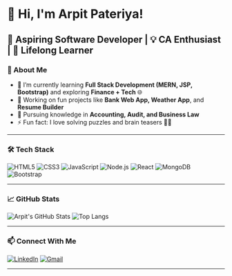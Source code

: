 # 👋 Hi, I'm Arpit Pateriya!

## 💼 Aspiring Software Developer | 💡 CA Enthusiast | 🧠 Lifelong Learner

### 🚀 About Me
- 🌱 I’m currently learning **Full Stack Development (MERN, JSP, Bootstrap)** and exploring **Finance + Tech** 🌐
- 🔭 Working on fun projects like **Bank Web App, Weather App**, and **Resume Builder**
- 🧾 Pursuing knowledge in **Accounting, Audit, and Business Law**
- ⚡ Fun fact: I love solving puzzles and brain teasers 🧠💥

---

### 🛠️ Tech Stack
![HTML5](https://img.shields.io/badge/HTML5-e34c26?style=for-the-badge&logo=html5&logoColor=white)
![CSS3](https://img.shields.io/badge/CSS3-264de4?style=for-the-badge&logo=css3&logoColor=white)
![JavaScript](https://img.shields.io/badge/JavaScript-f7df1e?style=for-the-badge&logo=javascript&logoColor=black)
![Node.js](https://img.shields.io/badge/Node.js-339933?style=for-the-badge&logo=node.js&logoColor=white)
![React](https://img.shields.io/badge/React-20232a?style=for-the-badge&logo=react&logoColor=61dafb)
![MongoDB](https://img.shields.io/badge/MongoDB-47a248?style=for-the-badge&logo=mongodb&logoColor=white)
![Bootstrap](https://img.shields.io/badge/Bootstrap-563d7c?style=for-the-badge&logo=bootstrap&logoColor=white)

---

### 📈 GitHub Stats

![Arpit's GitHub Stats](https://github-readme-stats.vercel.app/api?username=arpitpateriya&show_icons=true&theme=radical)
![Top Langs](https://github-readme-stats.vercel.app/api/top-langs/?username=arpitpateriya&layout=compact&theme=radical)

---

### 📫 Connect With Me

[![LinkedIn](https://img.shields.io/badge/LinkedIn-blue?style=for-the-badge&logo=linkedin)](https://www.linkedin.com/in/arpitpateriya)
[![Gmail](https://img.shields.io/badge/Gmail-Red?style=for-the-badge&logo=gmail&logoColor=white)](mailto:yourmail@example.com)

---
